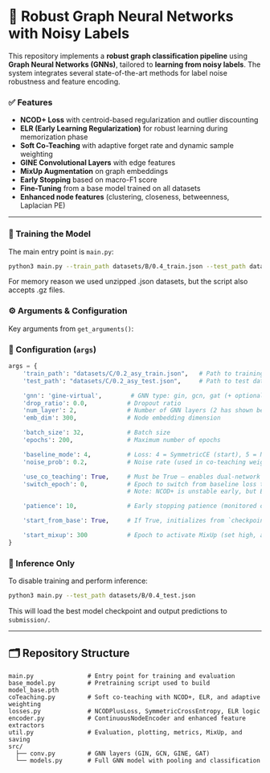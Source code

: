 # 🧠 Robust Graph Neural Networks with Noisy Labels

This repository implements a **robust graph classification pipeline** using **Graph Neural Networks (GNNs)**, tailored to **learning from noisy labels**. The system integrates several state-of-the-art methods for label noise robustness and feature encoding.

### ✅ Features

- **NCOD+ Loss** with centroid-based regularization and outlier discounting
- **ELR (Early Learning Regularization)** for robust learning during memorization phase
- **Soft Co-Teaching** with adaptive forget rate and dynamic sample weighting
- **GINE Convolutional Layers** with edge features
- **MixUp Augmentation** on graph embeddings
- **Early Stopping** based on macro-F1 score
- **Fine-Tuning** from a base model trained on all datasets
- **Enhanced node features** (clustering, closeness, betweenness, Laplacian PE)

---


### 🔧 Training the Model

The main entry point is `main.py`:

```bash
python3 main.py --train_path datasets/B/0.4_train.json --test_path datasets/B/0.4_test.json
```

For memory reason we used unzipped .json datasets, but the script also accepts .gz files.

### ⚙️ Arguments & Configuration

Key arguments from `get_arguments()`:

### 🔧 Configuration (`args`)

```python
args = {
    'train_path': "datasets/C/0.2_asy_train.json",   # Path to training data (or None for inference only)
    'test_path': "datasets/C/0.2_asy_test.json",     # Path to test data

    'gnn': 'gine-virtual',        # GNN type: gin, gcn, gat (+ optional -virtual). Default: gine-virtual (best performing)
    'drop_ratio': 0.0,           # Dropout ratio
    'num_layer': 2,              # Number of GNN layers (2 has shown best performance)
    'emb_dim': 300,              # Node embedding dimension

    'batch_size': 32,            # Batch size
    'epochs': 200,               # Maximum number of epochs

    'baseline_mode': 4,          # Loss: 4 = SymmetricCE (start), 5 = NCOD+ (switched at switch_epoch)
    'noise_prob': 0.2,           # Noise rate (used in co-teaching weighting)

    'use_co_teaching': True,     # Must be True — enables dual-network training with noise-aware learning
    'switch_epoch': 0,           # Epoch to switch from baseline loss to NCOD+. 
                                 # Note: NCOD+ is unstable early, but ELR makes early use feasible.

    'patience': 10,              # Early stopping patience (monitored on macro-F1)

    'start_from_base': True,     # If True, initializes from `checkpoints/model_base.pth` (pretrained on all datasets)

    'start_mixup': 300           # Epoch to activate MixUp (set high, as early MixUp worsens performance in this architecture)
}
```


### 🧪 Inference Only

To disable training and perform inference:

```bash
python3 main.py --test_path datasets/B/0.4_test.json
```

This will load the best model checkpoint and output predictions to `submission/`.

---

## 🗂️ Repository Structure

```
main.py               # Entry point for training and evaluation
base_model.py         # Pretraining script used to build model_base.pth
coTeaching.py         # Soft co-teaching with NCOD+, ELR, and adaptive weighting
losses.py             # NCODPlusLoss, SymmetricCrossEntropy, ELR logic
encoder.py            # ContinuousNodeEncoder and enhanced feature extractors
util.py               # Evaluation, plotting, metrics, MixUp, and saving
src/
  ├── conv.py         # GNN layers (GIN, GCN, GINE, GAT)
  └── models.py       # Full GNN model with pooling and classification
```